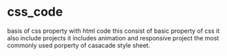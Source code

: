# css_code
basis of css property with html code
this consist of basic property of css
it also include projects
it includes animation and responsive project
the most commonly used porperty of casacade style sheet.
